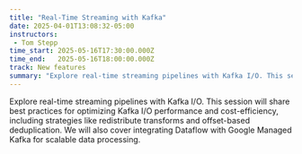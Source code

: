```yaml
---
title: "Real-Time Streaming with Kafka"
date: 2025-04-01T13:08:32-05:00
instructors:
 - Tom Stepp
time_start: 2025-05-16T17:30:00.000Z
time_end:   2025-05-16T18:00:00.000Z
track: New features
summary: "Explore real-time streaming pipelines with Kafka I/O. This session will share best practices for optimizing Kafka I/O performance and cost-efficiency, including strategies like redistribute transforms and offset-based deduplication. We will also cover integrating Dataflow with Google Managed Kafka for scalable data processing."
---
```


Explore real-time streaming pipelines with Kafka I/O. This session will share best practices for optimizing Kafka I/O performance and cost-efficiency, including strategies like redistribute transforms and offset-based deduplication. We will also cover integrating Dataflow with Google Managed Kafka for scalable data processing.
